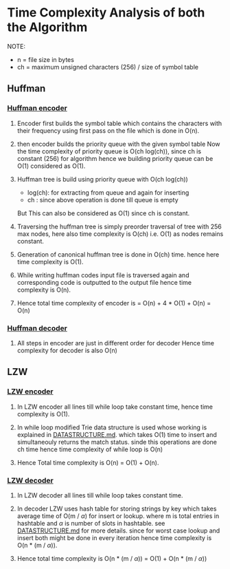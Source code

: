 # Time Complexity Analysis of both the Algorithm

NOTE:   
* n = file size in bytes
* ch = maximum unsigned characters (256) / size of symbol table

## Huffman

### [Huffman encoder](./huffman/encoder.c)  

1. Encoder first builds the symbol table which contains the characters 
with their frequency using first pass on the file which is done in 
O(n). 

2. then encoder builds the priority queue with the given symbol table
Now the time complexity of priority queue is O(ch log(ch)), since ch is
constant (256) for algorithm hence we building priority queue can be O(1) 
considered as O(1).


3. Huffman tree is build using priority queue with O(ch log(ch))
     * log(ch): for extracting from queue and again for inserting
     * ch : since above operation is done till queue is empty

    But This can also be considered as O(1) since ch is constant.

4. Traversing the huffman tree is simply preorder traversal of tree 
with 256 max nodes, here also time complexity is O(ch) i.e. O(1) as nodes 
remains constant.

5. Generation of canonical huffman tree is done in O(ch) time. hence here 
time complexity is O(1).

6. While writing huffman codes input file is traversed again and
corresponding code is outputted to the output file hence time complexity is
O(n).

7. Hence total time complexity of encoder is 
     = O(n) + 4 * O(1) + O(n)
     = O(n)

### [Huffman decoder](huffman/decoder.c)
1. All steps in encoder are just in different order for decoder 
Hence time complexity for decoder is also O(n)


## LZW

### [LZW encoder](LZW/lzw_encoder.c)
1. In LZW encoder all lines till while loop take constant time, hence time
complexity is O(1).

2. In while loop modified Trie data structure is used whose working 
is explained in [DATASTRUCTURE.md](./DATASTRUCTURE.md). which takes 
O(1) time to insert and simultaneouly returns the match status.
sinde this operations are done ch time hence time complexity of while loop is 
O(n)

3. Hence Total time complexity is O(n) = O(1) + O(n).

### [LZW decoder](LZW/lzw_decoder.c)
1. In LZW decoder all lines till while loop takes constant time.

2. In decoder LZW uses hash table for storing strings by key
which takes average time of O(m / _&alpha;_) for insert or lookup. where 
m is total entries in hashtable and _&alpha;_ is number of slots in hashtable.
see [DATASTRUCTURE.md](./DATASTRUCTURE.md) for more details. since for worst 
case lookup and insert both might be done in every iteration hence time 
complexity is O(n * (m / _&alpha;_)).

3. Hence total time complexity is 
O(n * (m / _&alpha;_)) = O(1) + O(n * (m / _&alpha;_))












